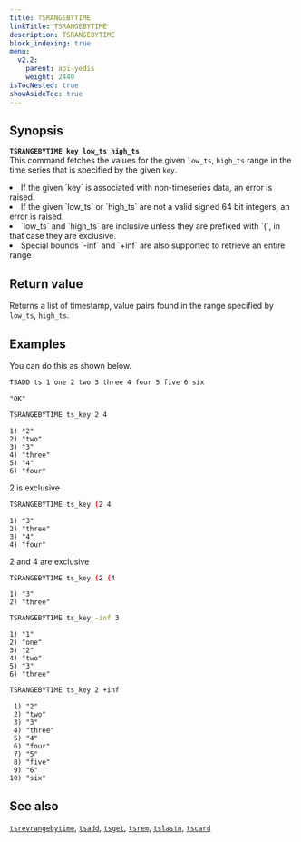 ```yaml
---
title: TSRANGEBYTIME
linkTitle: TSRANGEBYTIME
description: TSRANGEBYTIME
block_indexing: true
menu:
  v2.2:
    parent: api-yedis
    weight: 2440
isTocNested: true
showAsideToc: true
---
```


## Synopsis

<b>`TSRANGEBYTIME key low_ts high_ts`</b><br>
This command fetches the values for the given `low_ts`, `high_ts` range in the time series that is
specified by the given `key`.

<li>If the given `key` is associated with non-timeseries data, an error is raised.</li>
<li>If the given `low_ts` or `high_ts` are not a valid signed 64 bit integers, an error is raised.</li>
<li>`low_ts` and `high_ts` are inclusive unless they are prefixed with `(`, in that case they are
exclusive.</li>
<li>Special bounds `-inf` and `+inf` are also supported to retrieve an entire range</li>

## Return value

Returns a list of timestamp, value pairs found in the range specified by `low_ts`, `high_ts`.

## Examples

You can do this as shown below.

```sh
TSADD ts 1 one 2 two 3 three 4 four 5 five 6 six
```

```
"OK"
```

```sh
TSRANGEBYTIME ts_key 2 4
```

```
1) "2"
2) "two"
3) "3"
4) "three"
5) "4"
6) "four"
```
2 is exclusive

```sh
TSRANGEBYTIME ts_key (2 4
```

```
1) "3"
2) "three"
3) "4"
4) "four"
```

2 and 4 are exclusive

```sh
TSRANGEBYTIME ts_key (2 (4
```

```
1) "3"
2) "three"
```

```sh
TSRANGEBYTIME ts_key -inf 3
```

```
1) "1"
2) "one"
3) "2"
4) "two"
5) "3"
6) "three"
```

```sh
TSRANGEBYTIME ts_key 2 +inf
```

```
 1) "2"
 2) "two"
 3) "3"
 4) "three"
 5) "4"
 6) "four"
 7) "5"
 8) "five"
 9) "6"
10) "six"
```

## See also

[`tsrevrangebytime`](../tsrevrangebytime/), [`tsadd`](../tsadd/), [`tsget`](../tsget/),
[`tsrem`](../tsrem/), [`tslastn`](../tslastn/), [`tscard`](../tscard/)
